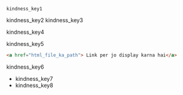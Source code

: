 ```ngMeta
kindness_key1
```

kindness_key2
kindness_key3


kindness_key4


kindness_key5


```html
<a href="html_file_ka_path"> Link per jo display karna hai</a>
```
kindness_key6
- kindness_key7
- kindness_key8
